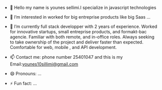 - 👋 Hello my name is younes sellimi.I specialize in javascript technologies
- 👀 I’m interested in worked for big entreprise products like big Saas ...
- 🌱 I’m currently full stack developper with 2 years of experience. Worked for innovative startups, small entreprise products, and formakt-bac agencie. Familiar with both remote, and in-office roles.
 Always seeking to take ownership of the project and deliver faster than expected. Comfortable for web, mobile , and API development.
  
- 📫 Contact me: phone number 25401047 and this is my Email:younes10sillimi@gmail.com
- 😄 Pronouns: ...
- ⚡ Fun fact: ...

<!---
YounesSensie/YounesSensie is a ✨ special ✨ repository because its `README.md` (this file) appears on your GitHub profile.
You can click the Preview link to take a look at your changes.
--->
